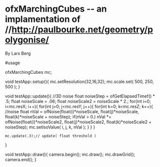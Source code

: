 # ofxMarchingCubes -- an implamentation of //http://paulbourke.net/geometry/polygonise/

By Lars Berg

#usage

ofxMarchingCubes mc;

void testApp::setup(){
	mc.setResolution(32,16,32);
	mc.scale.set( 500, 250, 500 );
}

void testApp::update(){
	//3D noise
	float noiseStep = ofGetElapsedTimef() * .5;
	float noiseScale = .06;
	float noiseScale2 = noiseScale * 2.;
	for(int i=0; i<mc.resX; i++){
		for(int j=0; j<mc.resY; j++){
			for(int k=0; k<mc.resZ; k++){
				//noise
				float nVal = ofNoise(float(i)*noiseScale, float(j)*noiseScale, float(k)*noiseScale + noiseStep);
				if(nVal > 0.)	nVal *= ofNoise(float(i)*noiseScale2, float(j)*noiseScale2, float(k)*noiseScale2 + noiseStep);
				mc.setIsoValue( i, j, k, nVal );
			}
		}
	}

	mc.update(.3);// update( float threshold )
}

void testApp::draw(){
	camera.begin();
	mc.draw();
	mc.drawGrid();
	camera.end();
}